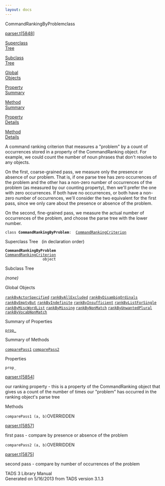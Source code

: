 ```yaml
---
layout: docs
---
```

<span class="title">CommandRankingByProblem</span><span class="type">class</span>

[parser.t](../file/parser.t.html)\[[5848](../source/parser.t.html#5848)\]

[Superclass  
Tree](#_SuperClassTree_)

[Subclass  
Tree](#_SubClassTree_)

[Global  
Objects](#_ObjectSummary_)

[Property  
Summary](#_PropSummary_)

[Method  
Summary](#_MethodSummary_)

[Property  
Details](#_Properties_)

[Method  
Details](#_Methods_)



A command ranking criterion that measures a "problem" by a count of
occurrences stored in a property of the CommandRanking object. For
example, we could count the number of noun phrases that don't resolve to
any objects.

On the first, coarse-grained pass, we measure only the presence or
absence of our problem. That is, if one parse tree has zero occurrences
of the problem and the other has a non-zero number of occurrences of the
problem (as measured by our counting property), then we'll prefer the
one with zero occurrences. If both have no occurrences, or both have a
non-zero number of occurrences, we'll consider the two equivalent for
the first pass, since we only care about the presence or absence of the
problem.

On the second, fine-grained pass, we measure the actual number of
occurrences of the problem, and choose the parse tree with the lower
number.

`class `**`CommandRankingByProblem`**` :   `[`CommandRankingCriterion`](../object/CommandRankingCriterion.html)



<span id="_SuperClassTree_"></span>



<span class="hdln">Superclass Tree</span>   (in declaration order)



**`CommandRankingByProblem`**  
[`CommandRankingCriterion`](../object/CommandRankingCriterion.html)  
`                 object`  
<span id="_SubClassTree_"></span>



<span class="hdln">Subclass Tree</span>  



*(none)* <span id="_ObjectSummary_"></span>



<span class="hdln">Global Objects</span>  



[`rankByActorSpecified`](../object/rankByActorSpecified.html) [`rankByAllExcluded`](../object/rankByAllExcluded.html) [`rankByDisambigOrdinals`](../object/rankByDisambigOrdinals.html) [`rankByEmptyBut`](../object/rankByEmptyBut.html) [`rankByIndefinite`](../object/rankByIndefinite.html) [`rankByInsufficient`](../object/rankByInsufficient.html) [`rankByListForSingle`](../object/rankByListForSingle.html) [`rankByMiscWordList`](../object/rankByMiscWordList.html) [`rankByMissing`](../object/rankByMissing.html) [`rankByNonMatch`](../object/rankByNonMatch.html) [`rankByUnwantedPlural`](../object/rankByUnwantedPlural.html) [`rankByVocabNonMatch`](../object/rankByVocabNonMatch.html)
<span id="_PropSummary_"></span>



<span class="hdln">Summary of Properties</span>  



[`prop_`](#prop_)



<span id="_MethodSummary_"></span>



<span class="hdln">Summary of Methods</span>  



[`comparePass1`](#comparePass1) [`comparePass2`](#comparePass2)



<span id="_Properties_"></span>



<span class="hdln">Properties</span>  



<span id="prop_"></span>

`prop_`

[parser.t](../file/parser.t.html)\[[5854](../source/parser.t.html#5854)\]



our ranking property - this is a property of the CommandRanking object
that gives us a count of the number of times our "problem" has occurred
in the ranking object's parse tree



<span id="_Methods_"></span>



<span class="hdln">Methods</span>  



<span id="comparePass1"></span>

`comparePass1 (a, b)`<span class="rem">OVERRIDDEN</span>

[parser.t](../file/parser.t.html)\[[5857](../source/parser.t.html#5857)\]



first pass - compare by presence or absence of the problem



<span id="comparePass2"></span>

`comparePass2 (a, b)`<span class="rem">OVERRIDDEN</span>

[parser.t](../file/parser.t.html)\[[5875](../source/parser.t.html#5875)\]



second pass - compare by number of occurrences of the problem





TADS 3 Library Manual  
Generated on 5/16/2013 from TADS version 3.1.3


